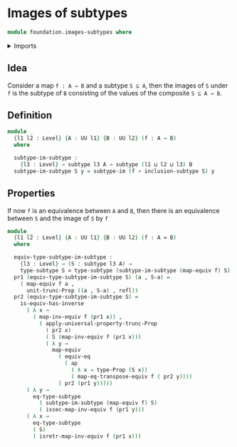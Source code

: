 # Images of subtypes

```agda
module foundation.images-subtypes where
```

<details><summary>Imports</summary>

```agda
open import foundation.dependent-pair-types
open import foundation.equivalences
open import foundation.fibers-of-maps
open import foundation.functions
open import foundation.homotopies
open import foundation.identity-types
open import foundation.images
open import foundation.propositional-truncations
open import foundation.propositions
open import foundation.subtypes
open import foundation.univalence
open import foundation.universe-levels
```

</details>

## Idea

Consider a map `f : A → B` and a subtype `S ⊆ A`, then the images of `S` under `f` is the subtype of `B` consisting of the values of the composite `S ⊆ A → B`.

## Definition

```agda
module _
  {l1 l2 : Level} {A : UU l1} {B : UU l2} (f : A → B)
  where

  subtype-im-subtype :
    {l3 : Level} → subtype l3 A → subtype (l1 ⊔ l2 ⊔ l3) B
  subtype-im-subtype S y = subtype-im (f ∘ inclusion-subtype S) y
```

## Properties

If now `f` is an equivalence between `A` and `B`, then there is an equivalence between `S` and the image of `S` by `f`

```agda
module _
  {l1 l2 : Level} {A : UU l1} {B : UU l2} (f : A ≃ B)
  where

  equiv-type-subtype-im-subtype :
    {l3 : Level} → (S : subtype l3 A) →
    type-subtype S ≃ type-subtype (subtype-im-subtype (map-equiv f) S)
  pr1 (equiv-type-subtype-im-subtype S) (a , S-a) =
    ( map-equiv f a ,
      unit-trunc-Prop ((a , S-a) , refl))
  pr2 (equiv-type-subtype-im-subtype S) =
    is-equiv-has-inverse
      ( λ x →
        ( map-inv-equiv f (pr1 x)) ,
          ( apply-universal-property-trunc-Prop
            ( pr2 x)
            ( S (map-inv-equiv f (pr1 x)))
            ( λ y →
              map-equiv
                ( equiv-eq
                  ( ap
                    ( λ x → type-Prop (S x))
                    ( map-eq-transpose-equiv f ( pr2 y))))
                ( pr2 (pr1 y)))))
      ( λ y →
        eq-type-subtype
          ( subtype-im-subtype (map-equiv f) S)
          ( issec-map-inv-equiv f (pr1 y)))
      ( λ x →
        eq-type-subtype
        ( S)
        ( isretr-map-inv-equiv f (pr1 x)))
```
